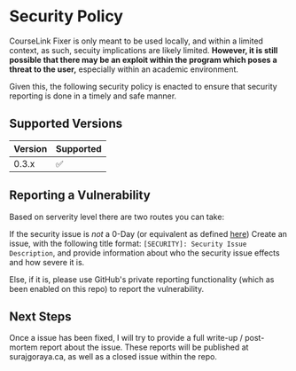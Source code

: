 # Security Policy

CourseLink Fixer is only meant to be used locally, and within a limited context, as such, secuity implications are likely limited. **However, it is still possible that there may be an exploit within the program which poses a threat to the user,** especially within an academic environment. 

Given this, the following security policy is enacted to ensure that security reporting is done in a timely and safe manner.

## Supported Versions

| Version | Supported          |
| ------- | ------------------ |
| 0.3.x   | :white_check_mark: |

## Reporting a Vulnerability

Based on serverity level there are two routes you can take:

If the security issue is *not* a 0-Day (or equivalent as defined [here](https://www.cyber.gc.ca/en/glossary#z)) Create an issue, with the following title format: `[SECURITY]: Security Issue Description`, and provide information about who the security issue effects and how severe it is.

Else, if it is, please use GitHub's private reporting functionality (which as been enabled on this repo) to report the vulnerability.

## Next Steps

Once a issue has been fixed, I will try to provide a full write-up / post-mortem report about the issue. These reports will be published at surajgoraya.ca, as well as a closed issue within the repo.
